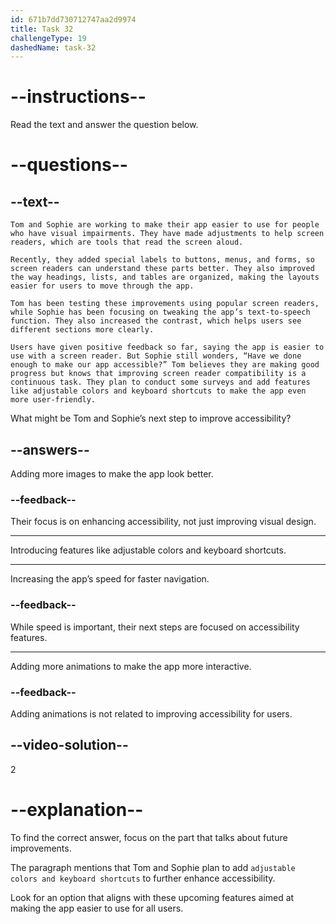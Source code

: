```yaml
---
id: 671b7dd730712747aa2d9974
title: Task 32
challengeType: 19
dashedName: task-32
---
```


<!-- READING -->

# --instructions--

Read the text and answer the question below.

# --questions--

## --text--

`Tom and Sophie are working to make their app easier to use for people who have visual impairments. They have made adjustments to help screen readers, which are tools that read the screen aloud.`

`Recently, they added special labels to buttons, menus, and forms, so screen readers can understand these parts better. They also improved the way headings, lists, and tables are organized, making the layouts easier for users to move through the app.`

`Tom has been testing these improvements using popular screen readers, while Sophie has been focusing on tweaking the app’s text-to-speech function. They also increased the contrast, which helps users see different sections more clearly.`

`Users have given positive feedback so far, saying the app is easier to use with a screen reader. But Sophie still wonders, “Have we done enough to make our app accessible?” Tom believes they are making good progress but knows that improving screen reader compatibility is a continuous task. They plan to conduct some surveys and add features like adjustable colors and keyboard shortcuts to make the app even more user-friendly.`

What might be Tom and Sophie’s next step to improve accessibility?

## --answers--

Adding more images to make the app look better.

### --feedback--

Their focus is on enhancing accessibility, not just improving visual design.

---

Introducing features like adjustable colors and keyboard shortcuts.

---

Increasing the app’s speed for faster navigation.

### --feedback--

While speed is important, their next steps are focused on accessibility features.

---

Adding more animations to make the app more interactive.

### --feedback--

Adding animations is not related to improving accessibility for users.

## --video-solution--

2

# --explanation--

To find the correct answer, focus on the part that talks about future improvements.

The paragraph mentions that Tom and Sophie plan to add `adjustable colors and keyboard shortcuts` to further enhance accessibility.

Look for an option that aligns with these upcoming features aimed at making the app easier to use for all users.
